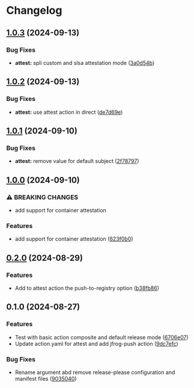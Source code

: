 # Changelog

## [1.0.3](https://github.com/LedgerHQ/actions-security/compare/actions/attest-1.0.2...actions/attest-1.0.3) (2024-09-13)


### Bug Fixes

* **attest:** spli custom and slsa attestation mode ([3a0d54b](https://github.com/LedgerHQ/actions-security/commit/3a0d54bf690ff7df542fb13720b541efd968d14a))

## [1.0.2](https://github.com/LedgerHQ/actions-security/compare/actions/attest-1.0.1...actions/attest-1.0.2) (2024-09-13)


### Bug Fixes

* **attest:** use attest action in direct ([de7d69e](https://github.com/LedgerHQ/actions-security/commit/de7d69e0b97cb33dc47762ba2498d47858084d19))

## [1.0.1](https://github.com/LedgerHQ/actions-security/compare/actions/attest-1.0.0...actions/attest-1.0.1) (2024-09-10)


### Bug Fixes

* **attest:** remove value for default subject ([2f78797](https://github.com/LedgerHQ/actions-security/commit/2f78797c5c78e76c6a1dff8143804f8243c538b9))

## [1.0.0](https://github.com/LedgerHQ/actions-security/compare/actions/attest-0.2.0...actions/attest-1.0.0) (2024-09-10)


### ⚠ BREAKING CHANGES

* add support for container attestation

### Features

* add support for container attestation ([623f0b0](https://github.com/LedgerHQ/actions-security/commit/623f0b05d8c09ae4bd150a5bef29f0e77deb8de8))

## [0.2.0](https://github.com/LedgerHQ/actions-security/compare/actions/attest-0.1.0...actions/attest-0.2.0) (2024-08-29)


### Features

* Add to attest action the push-to-registry option ([b38fb86](https://github.com/LedgerHQ/actions-security/commit/b38fb8663618d7323ed84545e5f030abb40c71aa))

## 0.1.0 (2024-08-27)


### Features

* Test with basic action composite and default release mode ([6706e07](https://github.com/LedgerHQ/actions-security/commit/6706e07ee68b2b67399535428956f8b3742e82ee))
* Update action.yaml for attest and add jfrog-push action ([9dc7efc](https://github.com/LedgerHQ/actions-security/commit/9dc7efc5a7ffc9d15eb9e6b6baa85194814c8946))


### Bug Fixes

* Rename argument abd remove release-please configuration and manifest files ([9035040](https://github.com/LedgerHQ/actions-security/commit/9035040f488c709f2fa9afd0c514f0a71f5f54d0))
